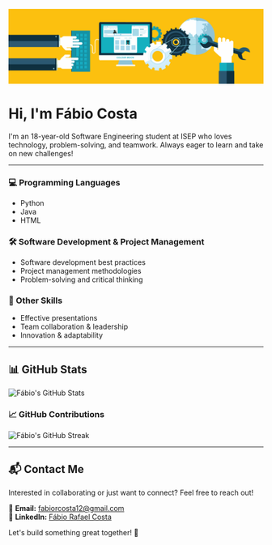 ![Banner GitHub](https://github.com/1240826/About-me/blob/main/68747470733a2f2f7777772e63617265657267756964652e636f6d2f6361726565722f77702d636f6e74656e742f75706c6f6164732f323032302f30332f67697068792d372e676966.gif)


# Hi, I'm Fábio Costa

I'm an 18-year-old Software Engineering student at ISEP who loves technology, problem-solving, and teamwork. Always eager to learn and take on new challenges!

---

### 💻 Programming Languages
- Python
- Java
- HTML

### 🛠 Software Development & Project Management
- Software development best practices
- Project management methodologies
- Problem-solving and critical thinking

### 🎯 Other Skills
- Effective presentations
- Team collaboration & leadership
- Innovation & adaptability

---

## 📊 GitHub Stats
![Fábio's GitHub Stats](https://github-readme-stats.vercel.app/api?username=1240826&show_icons=true&theme=dracula)

### 📈 GitHub Contributions
![Fábio's GitHub Streak](https://github-readme-streak-stats.herokuapp.com/?user=1240826&theme=dracula)

---

## 📬 Contact Me
Interested in collaborating or just want to connect? Feel free to reach out!

📧 **Email:** fabiorcosta12@gmail.com  
🔗 **LinkedIn:** [Fábio Rafael Costa](https://www.linkedin.com/in/f%C3%A1bio-rafael-costa-a791812b1)  

Let's build something great together! 🚀
